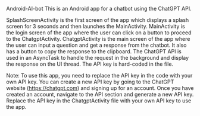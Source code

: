 Android-AI-bot
This is an Android app for a chatbot using the ChatGPT API.

SplashScreenActivity is the first screen of the app which displays a splash screen for 3 seconds and then launches the MainActivity. MainActivity is the login screen of the app where the user can click on a button to proceed to the ChatgptActivity. ChatgptActivity is the main screen of the app where the user can input a question and get a response from the chatbot. It also has a button to copy the response to the clipboard. The ChatGPT API is used in an AsyncTask to handle the request in the background and display the response on the UI thread. The API key is hard-coded in the file.

Note: To use this app, you need to replace the API key in the code with your own API key. You can create a new API key by going to the ChatGPT website (https://chatgpt.com) and signing up for an account. Once you have created an account, navigate to the API section and generate a new API key. Replace the API key in the ChatgptActivity file with your own API key to use the app.
